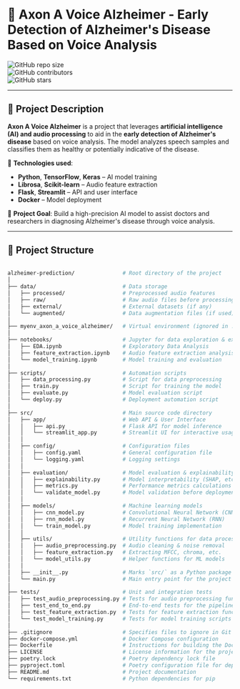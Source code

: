 # 🧠 Axon A Voice Alzheimer - Early Detection of Alzheimer's Disease Based on Voice Analysis  

![GitHub repo size](https://img.shields.io/github/repo-size/romanturowskidev/axon_a_voice_alzheimer)  
![GitHub contributors](https://img.shields.io/github/contributors/romanturowskidev/axon_a_voice_alzheimer)  
![GitHub stars](https://img.shields.io/github/stars/romanturowskidev/axon_a_voice_alzheimer?style=social)  

---

## 📌 Project Description  

**Axon A Voice Alzheimer** is a project that leverages **artificial intelligence (AI) and audio processing** to aid in the **early detection of Alzheimer's disease** based on voice analysis. The model analyzes speech samples and classifies them as healthy or potentially indicative of the disease.

🔹 **Technologies used**:  
- **Python**, **TensorFlow**, **Keras** – AI model training  
- **Librosa**, **Scikit-learn** – Audio feature extraction  
- **Flask**, **Streamlit** – API and user interface  
- **Docker** – Model deployment  

🎯 **Project Goal**: Build a high-precision AI model to assist doctors and researchers in diagnosing Alzheimer's disease through voice analysis.

---

## 📁 Project Structure
```bash
  
alzheimer-prediction/               # Root directory of the project
│
├── data/                           # Data storage
│   ├── processed/                  # Preprocessed audio features
│   ├── raw/                        # Raw audio files before processing
│   ├── external/                   # External datasets (if any)
│   └── augmented/                  # Data augmentation files (if used)
│
├── myenv_axon_a_voice_alzheimer/   # Virtual environment (ignored in .gitignore)
│
├── notebooks/                      # Jupyter for data exploration & experiments
│   ├── EDA.ipynb                   # Exploratory Data Analysis
│   ├── feature_extraction.ipynb    # Audio feature extraction analysis
│   └── model_training.ipynb        # Model training and evaluation
│
├── scripts/                        # Automation scripts
│   ├── data_processing.py          # Script for data preprocessing
│   ├── train.py                    # Script for training the model
│   ├── evaluate.py                 # Model evaluation script
│   └── deploy.py                   # Deployment automation script
│
├── src/                            # Main source code directory
│   ├── app/                        # Web API & User Interface
│   │   ├── api.py                  # Flask API for model inference
│   │   └── streamlit_app.py        # Streamlit UI for interactive usage
│   │
│   ├── config/                     # Configuration files
│   │   ├── config.yaml             # General configuration file
│   │   └── logging.yaml            # Logging settings
│   │
│   ├── evaluation/                 # Model evaluation & explainability
│   │   ├── explainability.py       # Model interpretability (SHAP, etc.)
│   │   ├── metrics.py              # Performance metrics calculations
│   │   └── validate_model.py       # Model validation before deployment
│   │
│   ├── models/                     # Machine learning models
│   │   ├── cnn_model.py            # Convolutional Neural Network (CNN)
│   │   ├── rnn_model.py            # Recurrent Neural Network (RNN)
│   │   └── train_model.py          # Model training implementation
│   │
│   ├── utils/                      # Utility functions for data processing
│   │   ├── audio_preprocessing.py  # Audio cleaning & noise removal
│   │   ├── feature_extraction.py   # Extracting MFCC, chroma, etc.
│   │   └── model_utils.py          # Helper functions for ML models
│   │
│   ├── __init__.py                 # Marks `src/` as a Python package
│   └── main.py                     # Main entry point for the project
│
├── tests/                          # Unit and integration tests
│   ├── test_audio_preprocessing.py # Tests for audio preprocessing functions
│   ├── test_end_to_end.py          # End-to-end tests for the pipeline
│   ├── test_feature_extraction.py  # Tests for feature extraction functions
│   └── test_model_training.py      # Tests for model training scripts
│
├── .gitignore                      # Specifies files to ignore in Git control
├── docker-compose.yml              # Docker Compose configuration
├── Dockerfile                      # Instructions for building the Doc container
├── LICENSE                         # License information for the project
├── poetry.lock                     # Poetry dependency lock file
├── pyproject.toml                  # Poetry configuration file for dependencies
├── README.md                       # Project documentation
└── requirements.txt                # Python dependencies for pip
```
